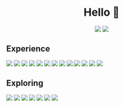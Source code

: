 <h1 align=center>  
  Hello 👋
</h1>
 
<p align=center>
  <picture>
    <source
      srcset="https://github-readme-stats.vercel.app/api?username=waifu&show_icons=true&bg_color=00000000&text_color=FFFFFF&icon_color=5D5B9B&title_color=5D5B9B&hide_border=true"
      media="(prefers-color-scheme: dark)"
    />
    <source
      srcset="https://github-readme-stats.vercel.app/api?username=waifu&show_icons=true&bg_color=00000000&text_color=000000&icon_color=5D5B9B&title_color=5D5B9B&hide_border=true"
      media="(prefers-color-scheme: light), (prefers-color-scheme: no-preference)"
    />
    <img src="https://github-readme-stats.vercel.app/api?username=waifu&show_icons=true" />
  </picture>  
  <picture>
    <source
      srcset="https://github-readme-stats.vercel.app/api/top-langs/?username=waifu&layout=compact&bg_color=00000000&text_color=FFFFFF&title_color=5D5B9B&hide_border=true"
      media="(prefers-color-scheme: dark)"
    />
    <source
      srcset="https://github-readme-stats.vercel.app/api/top-langs/?username=waifu&layout=compact&bg_color=00000000&text_color=000000&title_color=5D5B9B&hide_border=true"
      media="(prefers-color-scheme: light), (prefers-color-scheme: no-preference)"
    />
    <img src="https://github-readme-stats.vercel.app/api?username=waifu&show_icons=true" />
  </picture>  
</p>

## Experience
<p>
  <img src="https://img.shields.io/badge/Java-ED8B00?style=for-the-badge&logo=openjdk&logoColor=white&color=5D5B9B">
  <img src="https://img.shields.io/badge/C%2B%2B-00599C?style=for-the-badge&logo=c%2B%2B&logoColor=white&color=5D5B9B">
  <img src="https://img.shields.io/badge/Numpy-777BB4?style=for-the-badge&logo=numpy&logoColor=white&color=5D5B9B">
  <img src="https://img.shields.io/badge/Python-FFD43B?style=for-the-badge&logo=python&logoColor=white&color=5D5B9B">
  <img src="https://img.shields.io/badge/Keras-FF0000?style=for-the-badge&logo=keras&logoColor=white&color=5D5B9B">
  <img src="https://img.shields.io/badge/gradle-02303A?style=for-the-badge&logo=gradle&logoColor=white&color=5D5B9B">
  <img src="https://img.shields.io/badge/Junit5-25A162?style=for-the-badge&logo=junit5&logoColor=white&color=5D5B9B">
  <img src="https://img.shields.io/badge/json-5E5C5C?style=for-the-badge&logo=json&logoColor=white****&color=5D5B9B">
  <img src="https://img.shields.io/badge/Postman-FF6C37?style=for-the-badge&logo=Postman&logoColor=white&color=5D5B9B">
  <img src="https://img.shields.io/badge/MongoDB-4EA94B?style=for-the-badge&logo=mongodb&logoColor=white&color=5D5B9B">
  <img src="https://img.shields.io/badge/VSCode-0078D4?style=for-the-badge&logo=visual%20studio%20code&logoColor=white&color=5D5B9B">
  <img src="https://img.shields.io/badge/Visual_Studio-5C2D91?style=for-the-badge&logo=visual%20studio&logoColor=white&color=5D5B9B">
  <img src="https://img.shields.io/badge/IntelliJ_IDEA-000000.svg?style=for-the-badge&logo=intellij-idea&logoColor=white&color=5D5B9B">
</p>

## Exploring
<p>
  <img src="https://img.shields.io/badge/C%23-239120?style=for-the-badge&logo=c-sharp&logoColor=white&color=5D5B9B">
  <img src="https://img.shields.io/badge/React-20232A?style=for-the-badge&logo=react&logoColor=61DAFB&color=5D5B9B">
  <img src="https://img.shields.io/badge/TypeScript-007ACC?style=for-the-badge&logo=typescript&logoColor=white&color=5D5B9B">
  <img src="https://img.shields.io/badge/Node%20js-339933?style=for-the-badge&logo=nodedotjs&logoColor=white&color=5D5B9B">
  <img src="https://img.shields.io/badge/HTML5-E34F26?style=for-the-badge&logo=html5&logoColor=white&color=5D5B9B">
  <img src="https://img.shields.io/badge/CSS3-1572B6?style=for-the-badge&logo=css3&logoColor=white&color=5D5B9B">
  <img src="https://img.shields.io/badge/VIM-%2311AB00.svg?&style=for-the-badge&logo=vim&logoColor=white&color=5D5B9B">
</p>
